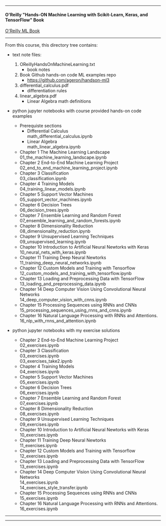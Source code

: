 ________________________________________

#### O'Reilly "Hands-ON Machine Learning with Scikit-Learn, Keras, and TensorFlow" Book
<a href="https://www.oreilly.com/library/view/hands-on-machine-learning/9781098125967/">O'Reilly ML Book</a>
________________________________________
From this course, this directory tree contains:

- text note files:
     1. OReillyHandsOnMachineLearning.txt
        - book notes
     2. Book Github hands-on code ML examples repo  
        - https://github.com/ageron/handson-ml3
     3. differential_calculus.pdf  
        - differentiation rules
     4. linear_algebra.pdf  
        - Linear Algebra math definitions
    
- python jupyter notebooks with course provided hands-on code examples

    - Prerequiste sections
      - Differential Calculus  
        math_differential_calculus.ipynb  
      - Linear Algebra  
        math_linear_algebra.ipynb  
    - Chapter 1 The Machine Learning Landscape
      01_the_machine_learning_landscape.ipynb
    - Chapter 2 End-to-End Machine Learning Project  
      02_end_to_end_machine_learning_project.ipynb
    - Chapter 3 Classification  
      03_classification.ipynb
    - Chapter 4 Training Models  
      04_training_linear_models.ipynb
    - Chapter 5 Support Vector Machines  
      05_support_vector_machines.ipynb
    - Chapter 6 Decision Trees  
      06_decision_trees.ipynb
    - Chapter 7 Ensemble Learning and Random Forest  
      07_ensemble_learning_and_random_forests.ipynb
    - Chapter 8 Dimensionality Reduction  
      08_dimensionality_reduction.ipynb
    - Chapter 9 Unsupervised Learning Techniques  
      09_unsupervised_learning.ipynb
    - Chapter 10 Introduction to Artificial Neural Newtorks with Keras  
      10_neural_nets_with_keras.ipynb
    - Chapter 11 Training Deep Neural Newtorks  
      11_training_deep_neural_networks.ipynb
    - Chapter 12 Custom Models and Training with Tensorflow  
      12_custom_models_and_training_with_tensorflow.ipynb
    - Chapter 13 Loading and Preprocessing Data with TensorFlow  
      13_loading_and_preprocessing_data.ipynb
    - Chapter 14 Deep Computer Vision Using Convolutional Neural Networks  
      14_deep_computer_vision_with_cnns.ipynb
    - Chapter 15 Processing Sequences using RNNs and CNNs  
      15_processing_sequences_using_rnns_and_cnns.ipynb
    - Chapter 16 Natural Language Processing with RNNs and Attentions.   
      16_nlp_with_rnns_and_attention.ipynb

- python jupyter notebooks with my exercise solutions

    - Chapter 2 End-to-End Machine Learning Project  
      02_exercises.ipynb  
    - Chapter 3 Classification  
      03_exercises.ipynb  
      03_exercises_take2.ipynb  
    - Chapter 4 Training Models  
      04_exercises.ipynb  
    - Chapter 5 Support Vector Machines  
      05_exercises.ipynb  
    - Chapter 6 Decision Trees  
      06_exercises.ipynb  
    - Chapter 7 Ensemble Learning and Random Forest  
      07_exercises.ipynb  
    - Chapter 8 Dimensionality Reduction  
      08_exercises.ipynb  
    - Chapter 9 Unsupervised Learning Techniques  
      09_exercises.ipynb  
    - Chapter 10 Introduction to Artificial Neural Newtorks with Keras  
      10_exercises.ipynb  
    - Chapter 11 Training Deep Neural Newtorks  
      11_exercises.ipynb  
    - Chapter 12 Custom Models and Training with Tensorflow  
      12_exercises.ipynb  
    - Chapter 13 Loading and Preprocessing Data with TensorFlow  
      13_exercises.ipynb  
    - Chapter 14 Deep Computer Vision Using Convolutional Neural Networks  
      14_exercises.ipynb  
      14_exercises_style_transfer.ipynb  
    - Chapter 15 Processing Sequences using RNNs and CNNs  
      15_exercises.ipynb  
    - Chapter 16 Natural Language Processing with RNNs and Attentions.   
      16_exercises.ipynb  


________________________________________

________________________________________
